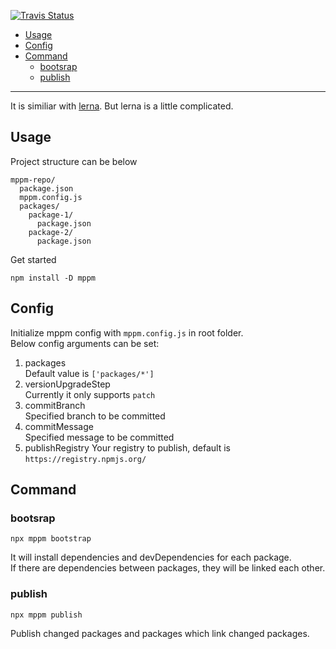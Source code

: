 <p align="left">
  <a href="https://travis-ci.org/helongbin/mppm">
    <img alt="Travis Status" src="https://img.shields.io/travis/helongbin/mppm/master.svg?style=flat&label=travis">
  </a>
</p>


* [Usage](#Usage)
* [Config](#Config)
* [Command](#command)
  * [bootsrap](#bootsrap)
  * [publish](#publish)

------
It is similiar with [lerna](https://github.com/lerna/lerna).
But lerna is a little complicated.

## Usage

Project structure can be below  
```
mppm-repo/
  package.json
  mppm.config.js
  packages/
    package-1/
      package.json
    package-2/
      package.json
```
Get started
```
npm install -D mppm
```

## Config
Initialize mppm config with `mppm.config.js` in root folder.  
Below config arguments can be set:
1. packages  
Default value is `['packages/*']`
2. versionUpgradeStep  
Currently it only supports `patch`
4. commitBranch  
Specified branch to be committed
5. commitMessage  
Specified message to be committed
6. publishRegistry
Your registry to publish, default is `https://registry.npmjs.org/`

## Command
### bootsrap
```
npx mppm bootstrap
``` 
It will install dependencies and devDependencies for each package.  
If there are dependencies between packages, they will be linked each other. 

### publish
```
npx mppm publish
```
Publish changed packages and packages which link changed packages.
